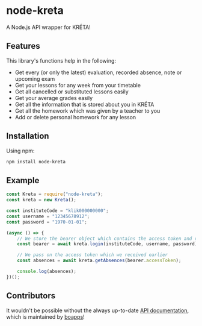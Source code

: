 # node-kreta

A Node.js API wrapper for KRÉTA!

## Features

This library's functions help in the following:

- Get every (or only the latest) evaluation, recorded absence, note or upcoming exam
- Get your lessons for any week from your timetable
- Get all cancelled or substituted lessons easily
- Get your average grades easily
- Get all the information that is stored about you in KRÉTA
- Get all the homework which was given by a teacher to you
- Add or delete personal homework for any lesson

## Installation

Using npm:

```bash
npm install node-kreta
```

## Example

```js
const Kreta = require("node-kreta");
const kreta = new Kreta();

const instituteCode = "klik000000000";
const username = "12345678912";
const password = "1970-01-01";

(async () => {
    // We store the bearer object which contains the access token and refresh token
    const bearer = await kreta.login(instituteCode, username, password);

    // We pass on the access token which we received earlier
    const absences = await kreta.getAbsences(bearer.accessToken);

    console.log(absences);
})();
```

## Contributors

It wouldn't be possible without the always up-to-date [API documentation](https://github.com/boapps/e-kreta-api-docs "e-kreta-api-docs"), which is maintained by [boapps](https://github.com/boapps)!
